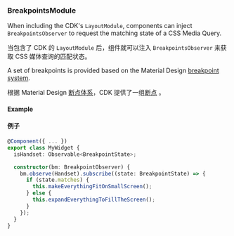 ### BreakpointsModule

When including the CDK's `LayoutModule`, components can inject `BreakpointsObserver` to request
the matching state of a CSS Media Query.

当包含了 CDK 的 `LayoutModule` 后，组件就可以注入 `BreakpointsObserver` 来获取 CSS 媒体查询的匹配状态。

A set of breakpoints is provided based on the Material Design
[breakpoint system](https://material.io/guidelines/layout/responsive-ui.html#responsive-ui-breakpoints).

根据 Material Design [断点体系](https://material.io/guidelines/layout/responsive-ui.html#responsive-ui-breakpoints)，CDK 提供了一组[断点](https://material.io/guidelines/layout/responsive-ui.html#responsive-ui-breakpoints) 。

#### Example

#### 例子

```ts
@Component({ ... })
export class MyWidget {
  isHandset: Observable<BreakpointState>;

  constructor(bm: BreakpointObserver) {
    bm.observe(Handset).subscribe((state: BreakpointState) => {
      if (state.matches) {
        this.makeEverythingFitOnSmallScreen();
      } else {
        this.expandEverythingToFillTheScreen();
      }
    });
  }
}
```

